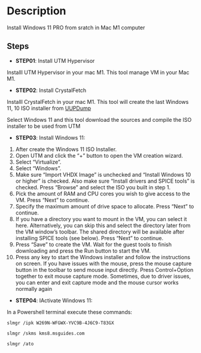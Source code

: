 # Description
Install Windows 11 PRO from sratch in Mac M1 computer

## Steps

- **STEP01**: Install UTM Hypervisor

Installl UTM Hypervisor in your mac M1. This tool manage VM in your Mac M1.

- **STEP02**: Install CrystalFetch

Installl CrystalFetch in your mac M1. This tool will create the last Windows 11, 10 ISO installer from [UUPDump](https://uupdump.net/)

Select Windows 11 and this tool download the sources and compile the ISO installer to be used from UTM

- **STEP03**: Install Windows 11:

1.  After create the Windows 11 ISO Installer.
2.  Open UTM and click the “+” button to open the VM creation wizard.
3. Select “Virtualize”.
4. Select “Windows”.
5. Make sure “Import VHDX Image” is unchecked and “Install Windows 10 or higher” is checked. Also make sure “Install drivers and SPICE tools” is checked. Press “Browse” and select the ISO you built in step 1.
6. Pick the amount of RAM and CPU cores you wish to give access to the VM. Press “Next” to continue.
7. Specify the maximum amount of drive space to allocate. Press “Next” to continue.
8. If you have a directory you want to mount in the VM, you can select it here. Alternatively, you can skip this and select the directory later from the VM window’s toolbar. The shared directory will be available after installing SPICE tools (see below). Press “Next” to continue.
9. Press “Save” to create the VM. Wait for the guest tools to finish downloading and press the Run button to start the VM.
10. Press any key to start the Windows installer and follow the instructions on screen. If you have issues with the mouse, press the mouse capture button in the toolbar to send mouse input directly. Press Control+Option together to exit mouse capture mode. Sometimes, due to driver issues, you can enter and exit capture mode and the mouse cursor works normally again



- **STEP04**: IActivate Windows 11:

In a Powershell terminal execute these commands:

```
slmgr /ipk W269N-WFGWX-YVC9B-4J6C9-T83GX

slmgr /skms kms8.msguides.com

slmgr /ato 
```